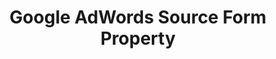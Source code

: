 ---
# -------------------------- #
#        CONTENT TYPE        #
# -------------------------- #

content-type: "api-form"
form-type: "source"
key: "source-form-properties-google-adwords-object"


# -------------------------- #
#        OBJECT INFO         #
# -------------------------- #

title: "Google AdWords Source Form Property"
api-type: "adwords"
display-name: "Google AdWords"

source-type: "saas"
docs-name: "google-adwords"

description: ""
---